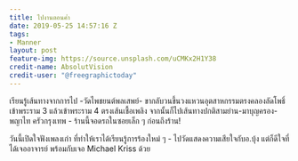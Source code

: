 ```yaml
---
title: ไปงานตอนค่ำ
date: 2019-05-25 14:57:16 Z
tags:
- Manner
layout: post
feature-img: https://source.unsplash.com/uCMKx2H1Y38
credit-name: AbsolutVision
credit-user: "@freegraphictoday"
---
```


เรียนรู้เส้นทางจากการไป -วัดไพชยนต์พลเสพย์- ขากลับวนขึ้นวงแหวนอุตสาหกรรมตรงคลองลัดโพธิ์ เข้าพระราม 3 แล้วเข้าพระราม 4 ตรงเส้นเชื้อเพลิง จากนั้นก็ไปเส้นทางปกติสามย่าน-มาบุญครอง-พญาไท ครัวกรุงเทพ - ร้านนี้จอดรถในซอยเล็ก ๆ ก่อนถึงร้าน!

<i class="fa fa-child" style="color:plum"></i>

วันนี้เปิดใจฟังเพลงเก่า ที่ทำให้เราได้เรียนรู้การร้องใหม่ ๆ - ไปวัดแสดงความเสียใจกับอ.บุ้ง แต่ก็ดีใจที่ได้เจออาจารย์ พร้อมกับเจอ Michael Kriss ด้วย
